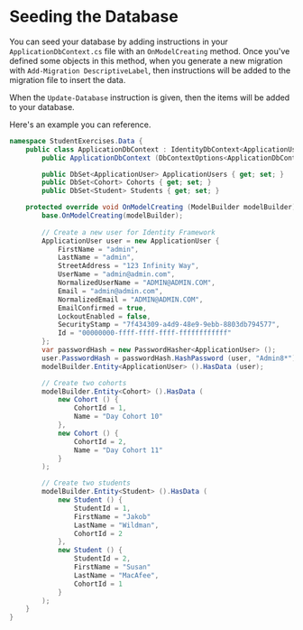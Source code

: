 # Seeding the Database

You can seed your database by adding instructions in your `ApplicationDbContext.cs` file with an `OnModelCreating` method. Once you've defined some objects in this method, when you generate a new migration with `Add-Migration DescriptiveLabel`, then instructions will be added to the migration file to insert the data.

When the `Update-Database` instruction is given, then the items will be added to your database.

Here's an example you can reference.

```cs
namespace StudentExercises.Data {
    public class ApplicationDbContext : IdentityDbContext<ApplicationUser> {
        public ApplicationDbContext (DbContextOptions<ApplicationDbContext> options) : base (options) { }

        public DbSet<ApplicationUser> ApplicationUsers { get; set; }
        public DbSet<Cohort> Cohorts { get; set; }
        public DbSet<Student> Students { get; set; }

    protected override void OnModelCreating (ModelBuilder modelBuilder) {
        base.OnModelCreating(modelBuilder);
        
        // Create a new user for Identity Framework
        ApplicationUser user = new ApplicationUser {
            FirstName = "admin",
            LastName = "admin",
            StreetAddress = "123 Infinity Way",
            UserName = "admin@admin.com",
            NormalizedUserName = "ADMIN@ADMIN.COM",
            Email = "admin@admin.com",
            NormalizedEmail = "ADMIN@ADMIN.COM",
            EmailConfirmed = true,
            LockoutEnabled = false,
            SecurityStamp = "7f434309-a4d9-48e9-9ebb-8803db794577",
            Id = "00000000-ffff-ffff-ffff-ffffffffffff"
        };
        var passwordHash = new PasswordHasher<ApplicationUser> ();
        user.PasswordHash = passwordHash.HashPassword (user, "Admin8*");
        modelBuilder.Entity<ApplicationUser> ().HasData (user);

        // Create two cohorts
        modelBuilder.Entity<Cohort> ().HasData (
            new Cohort () {
                CohortId = 1,
                Name = "Day Cohort 10"
            },
            new Cohort () {
                CohortId = 2,
                Name = "Day Cohort 11"
            }
        );

        // Create two students
        modelBuilder.Entity<Student> ().HasData (
            new Student () {
                StudentId = 1,
                FirstName = "Jakob"
                LastName = "Wildman",
                CohortId = 2
            },
            new Student () {
                StudentId = 2,
                FirstName = "Susan"
                LastName = "MacAfee",
                CohortId = 1
            }
        );
    }
}
```
